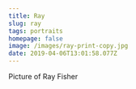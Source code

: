 ```yaml
---
title: Ray
slug: ray
tags: portraits
homepage: false
image: /images/ray-print-copy.jpg
date: 2019-04-06T13:01:58.077Z
---
```

Picture of Ray Fisher

